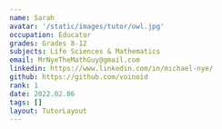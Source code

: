 ```yaml
---
name: Sarah
avatar: '/static/images/tutor/owl.jpg'
occupation: Educator
grades: Grades 8-12
subjects: Life Sciences & Mathematics
email: MrNyeTheMathGuy@gmail.com
linkedin: https://www.linkedin.com/in/michael-nye/
github: https://github.com/voinoid
rank: 1
date: 2022.02.06
tags: []
layout: TutorLayout
---
```

